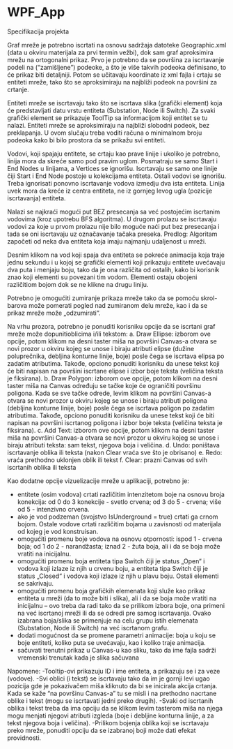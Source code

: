 # WPF_App

Specifikacija projekta

Graf mreže je potrebno iscrtati na osnovu sadržaja datoteke Geographic.xml (data u okviru materijala za prvi termin vežbi), dok sam graf aproksimira mrežu na ortogonalni prikaz. Prvo je potrebno da se površina za iscrtavanje podeli na (“zamišljene”) podeoke, a što je više takvih podeoka definisano, to će prikaz biti detaljniji. Potom se učitavaju koordinate iz xml fajla i crtaju se entiteti mreže, tako što se aproksimiraju na najbliži podeok na površini za crtanje.

Entiteti mreže se iscrtavaju tako što se iscrtava slika (grafički element) koja će predstavljati datu vrstu entiteta (Substation, Node ili Switch). Za svaki grafički element se prikazuje ToolTip sa informacijom koji entitet se tu nalazi. Entiteti mreže se aproksimiraju na najbliži slobodni podeok, bez preklapanja. U ovom slučaju treba voditi računa o minimalnom broju podeoka kako bi bilo prostora da se prikažu svi entiteti. 

Vodovi, koji spajaju entitete, se crtaju kao prave linije i ukoliko je potrebno, linija mora da skreće samo pod pravim uglom. Posmatraju se samo Start i End Nodes u linijama, a Vertices se ignorišu. 
Iscrtavaju se samo one linije čiji Start i End Node postoje u kolekcijama entiteta. Ostali vodovi se ignorišu. Treba ignorisati ponovno iscrtavanje vodova izmedju dva ista entiteta. Linija uvek mora da kreće iz centra entiteta, ne iz gornjeg levog ugla (pozicije iscrtavanja) entiteta. 

Nalazi se najkraći mogući put BEZ presecanja sa već postojećim iscrtanim vodovima (kroz upotrebu BFS algoritma). U drugom prolazu se iscrtavaju vodovi za koje u prvom prolazu nije bilo moguće naći put bez presecanja i tada se oni iscrtavaju uz označavanje tačaka preseka. 
Predlog: Algoritam započeti od neka dva entiteta koja imaju najmanju udaljenost u mreži. 

Desnim klikom na vod koji spaja dva entiteta se pokreće animacija koja traje jednu sekundu i u kojoj se grafički elementi koji prikazuju entitete uvećavaju dva puta i menjaju boju, tako da je ona različita od ostalih, kako bi korisnik znao koji elementi su povezani tim vodom. Elementi ostaju obojeni različitiom bojom dok se ne klikne na drugu liniju. 

Potrebno je omogućiti zumiranje prikaza mreže tako da se pomoću skrol-barova može pomerati pogled nad zumiranom delu mreže, kao i da se prikaz mreže može „odzumirati“. 

Na vrhu prozora, potrebno je ponuditi korisniku opcije da se iscrtani graf mreže može dopunitioblicima i/ili tekstom:
a. Draw Ellipse: izborom ove opcije, potom klikom na desni taster miša na površini Canvas-a otvara se novi prozor u okviru kojeg se unose i biraju atributi elipse (dužine poluprečnika, debljina konturne linije, boje) posle čega se iscrtava elipsa po zadatim atributima. Takođe, opciono ponuditi korisniku da unese tekst koji će biti napisan na površini iscrtane elipse i izbor boje teksta (veličina teksta je fiksirana). 
b. Draw Polygon: izborom ove opcije, potom klikom na desni taster miša na Canvas određuju se tačke koje će ograničiti površinu poligona. Kada se sve tačke odrede, levim klikom na površini Canvas-a otvara se novi prozor u okviru kojeg se unose i biraju atributi poligona (debljina konturne linije, boje) posle čega se iscrtava poligon po zadatim atributima. Takođe, opciono ponuditi korisniku da unese tekst koji će biti napisan na površini iscrtanog poligona i izbor boje teksta (veličina teksta je fiksirana). 
c. Add Text: izborom ove opcije, potom klikom na desni taster miša na površini Canvas-a otvara se novi prozor u okviru kojeg se unose i biraju atributi teksta: sam tekst, njegova boja i veličina. 
d. Undo: poništava iscrtavanje oblika ili teksta (nakon Clear vraća sve što je obrisano) 
e. Redo: vraća prethodno uklonjen oblik ili tekst 
f. Clear: prazni Canvas od svih iscrtanih oblika ili teksta 

Kao dodatne opcije vizuelizacije mreže u aplikaciji, potrebno je: 
- entitete (osim vodova) crtati različitim intenzitetom boje na osnovu broja konekcija: od 0 do 3 konekcije - svetlo crvena; od 3 do 5 - crvena; više od 5 - intenzivno crvena. 
- ako je vod podzeman (svojstvo IsUnderground = true) crtati ga crnom bojom. Ostale vodove crtati različitim bojama u zavisnosti od materijala od kojeg je vod konstruisan. 
- omogućiti promenu boje vodova na osnovu otpornosti: ispod 1 - crvena boja; od 1 do 2 - narandžasta; iznad 2 - žuta boja, ali i da se boja može vratiti na inicijalnu. 
- omogućiti promenu boja entiteta tipa Switch čiji je status „Open“ i vodova koji izlaze iz njih u crvenu boju, a entiteta tipa Switch čiji je status „Closed“ i vodova koji izlaze iz njih u plavu boju. Ostali elementi se sakrivaju. 
- omogućiti promenu boja grafičkih elemenata koji služe kao prikaz entiteta u mreži (da to može biti i slika), ali i da se boja može vratiti na inicijalnu – ovo treba da radi tako da se prilikom izbora boje, ona primeni na već iscrtanoj mreži ili da se odredi pre samog iscrtavanja. Ovako izabrana boja/slika se primenjuje na celu grupu istih elemenata (Substation, Node ili Switch) na već iscrtanom grafu. 
- dodati mogućnost da se promene parametri animacije: boja u koju se boje entiteti, koliko puta se uvećavaju, kao i koliko traje animacija. 
- sačuvati trenutni prikaz u Canvas-u kao sliku, tako da ime fajla sadrži vremenski trenutak kada je slika sačuvana 

Napomene: 
-Tooltip-ovi prikazuju ID i ime entiteta, a prikazuju se i za veze (vodove). 
-Svi oblici (i tekst) se iscrtavaju tako da im je gornji levi ugao pozicija gde je pokazivačem miša kliknuto da bi se inicirala akcija crtanja. Kada se kaže “na površinu Canvas-a” tu se misli i na prethodno nacrtane oblike i tekst (mogu se iscrtavati jedni preko drugih). 
-Svaki od iscrtanih oblika i tekst treba da ima opciju da se klikom levim tasterom miša na njega mogu menjati njegovi atributi izgleda (boje i debljine konturna linije, a za tekst njegova boja i veličina). 
-Prilikom bojenja oblika koji se iscrtavaju preko mreže, ponuditi opciju da se izabranoj boji može dati efekat providnosti.
